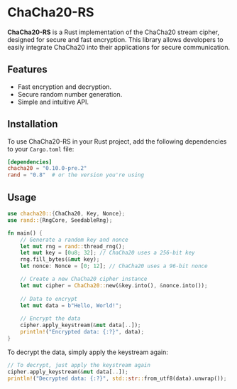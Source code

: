 # ChaCha20-RS

**ChaCha20-RS** is a Rust implementation of the ChaCha20 stream cipher, designed for secure and fast encryption. This library allows developers to easily integrate ChaCha20 into their applications for secure communication.

## Features
- Fast encryption and decryption.
- Secure random number generation.
- Simple and intuitive API.

## Installation
To use ChaCha20-RS in your Rust project, add the following dependencies to your `Cargo.toml` file:

```toml
[dependencies]
chacha20 = "0.10.0-pre.2"
rand = "0.8"  # or the version you're using
```


## Usage
```rust
use chacha20::{ChaCha20, Key, Nonce};
use rand::{RngCore, SeedableRng};

fn main() {
    // Generate a random key and nonce
    let mut rng = rand::thread_rng();
    let mut key = [0u8; 32]; // ChaCha20 uses a 256-bit key
    rng.fill_bytes(&mut key);
    let nonce: Nonce = [0; 12]; // ChaCha20 uses a 96-bit nonce

    // Create a new ChaCha20 cipher instance
    let mut cipher = ChaCha20::new(&key.into(), &nonce.into());
    
    // Data to encrypt
    let mut data = b"Hello, World!";
    
    // Encrypt the data
    cipher.apply_keystream(&mut data[..]);
    println!("Encrypted data: {:?}", data);
}
```
To decrypt the data, simply apply the keystream again:
```rust
// To decrypt, just apply the keystream again
cipher.apply_keystream(&mut data[..]);
println!("Decrypted data: {:?}", std::str::from_utf8(data).unwrap());
```


